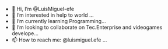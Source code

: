 - 👋 Hi, I’m @LuisMiguel-efe
- 👀 I’m interested in help to world ...
- 🌱 I’m currently learning Programming...
- 💞️ I’m looking to collaborate on Tec.Enterprise and videogames develope...
- 📫 How to reach me: @luismiguel.efe ...

<!---
LuisMiguel-efe/LuisMiguel-efe is a ✨ special ✨ repository because its `README.md` (this file) appears on your GitHub profile.
You can click the Preview link to take a look at your changes.
--->
